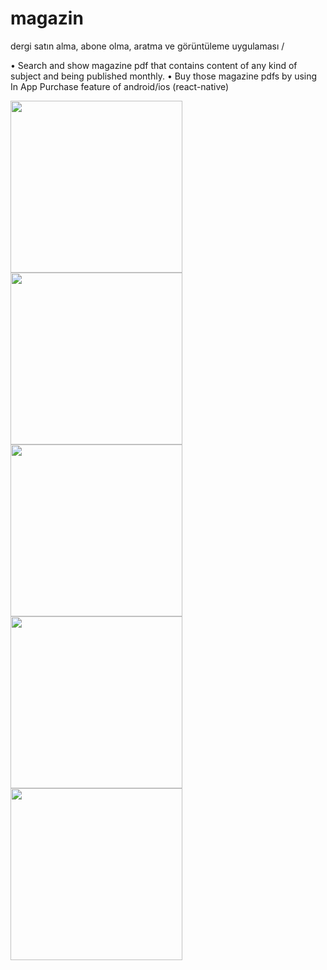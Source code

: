 # magazin
dergi satın alma, abone olma, aratma ve görüntüleme uygulaması / 

• Search and show magazine pdf that contains content of any kind of subject and being published monthly. 
• Buy those magazine pdfs by using In App Purchase feature of android/ios (react-native)

<p float="left">
   <img src="http://ihsankatmer.tk/images/magazin1.jpg" width="275">
   <img src="http://ihsankatmer.tk/images/magazin2.jpg" width="275">
   <img src="http://ihsankatmer.tk/images/magazin3.jpg" width="275">
   <img src="http://ihsankatmer.tk/images/magazin5.jpg" width="275">
   <img src="http://ihsankatmer.tk/images/magazin4.jpg" width="275">
 
</p>
